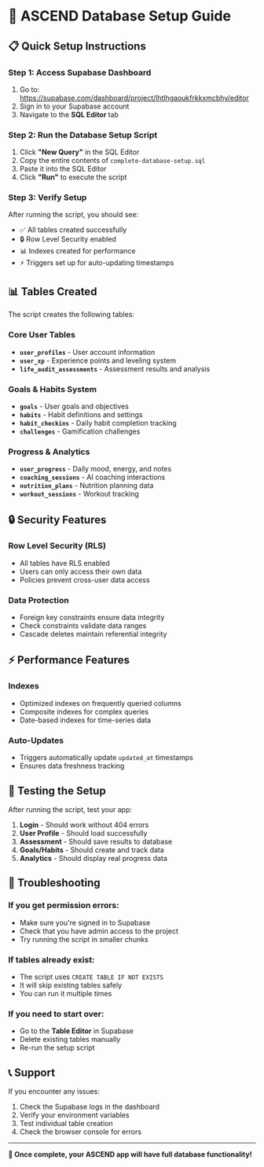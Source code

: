 # 🚀 ASCEND Database Setup Guide

## 📋 Quick Setup Instructions

### Step 1: Access Supabase Dashboard
1. Go to: https://supabase.com/dashboard/project/lhtlhgaoukfrkkxmcbhy/editor
2. Sign in to your Supabase account
3. Navigate to the **SQL Editor** tab

### Step 2: Run the Database Setup Script
1. Click **"New Query"** in the SQL Editor
2. Copy the entire contents of `complete-database-setup.sql`
3. Paste it into the SQL Editor
4. Click **"Run"** to execute the script

### Step 3: Verify Setup
After running the script, you should see:
- ✅ All tables created successfully
- 🔒 Row Level Security enabled
- 📊 Indexes created for performance
- ⚡ Triggers set up for auto-updating timestamps

## 📊 Tables Created

The script creates the following tables:

### Core User Tables
- **`user_profiles`** - User account information
- **`user_xp`** - Experience points and leveling system
- **`life_audit_assessments`** - Assessment results and analysis

### Goals & Habits System
- **`goals`** - User goals and objectives
- **`habits`** - Habit definitions and settings
- **`habit_checkins`** - Daily habit completion tracking
- **`challenges`** - Gamification challenges

### Progress & Analytics
- **`user_progress`** - Daily mood, energy, and notes
- **`coaching_sessions`** - AI coaching interactions
- **`nutrition_plans`** - Nutrition planning data
- **`workout_sessions`** - Workout tracking

## 🔒 Security Features

### Row Level Security (RLS)
- All tables have RLS enabled
- Users can only access their own data
- Policies prevent cross-user data access

### Data Protection
- Foreign key constraints ensure data integrity
- Check constraints validate data ranges
- Cascade deletes maintain referential integrity

## ⚡ Performance Features

### Indexes
- Optimized indexes on frequently queried columns
- Composite indexes for complex queries
- Date-based indexes for time-series data

### Auto-Updates
- Triggers automatically update `updated_at` timestamps
- Ensures data freshness tracking

## 🧪 Testing the Setup

After running the script, test your app:

1. **Login** - Should work without 404 errors
2. **User Profile** - Should load successfully
3. **Assessment** - Should save results to database
4. **Goals/Habits** - Should create and track data
5. **Analytics** - Should display real progress data

## 🔧 Troubleshooting

### If you get permission errors:
- Make sure you're signed in to Supabase
- Check that you have admin access to the project
- Try running the script in smaller chunks

### If tables already exist:
- The script uses `CREATE TABLE IF NOT EXISTS`
- It will skip existing tables safely
- You can run it multiple times

### If you need to start over:
- Go to the **Table Editor** in Supabase
- Delete existing tables manually
- Re-run the setup script

## 📞 Support

If you encounter any issues:
1. Check the Supabase logs in the dashboard
2. Verify your environment variables
3. Test individual table creation
4. Check the browser console for errors

---

**🎉 Once complete, your ASCEND app will have full database functionality!**

